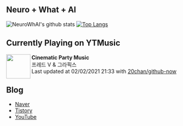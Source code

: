 ## Neuro + What + AI

![NeuroWhAI's github stats](https://github-readme-stats.vercel.app/api?username=neurowhai&count_private=true&show_icons=true)
[![Top Langs](https://github-readme-stats.vercel.app/api/top-langs/?username=neurowhai&layout=compact)](https://github.com/anuraghazra/github-readme-stats)

## Currently Playing on YTMusic

[<img align="left" height="65" src="https://lh3.googleusercontent.com/VRMzvjwCPBGGZr8m1ECRYIpDbB4kWmH0udPf7Kd_SZlHSqrI6QaSI8eZNXFfGQYCXm3wmkPJIdNIAXFf">](https://music.youtube.com/channel/UCJjvhPWmCgSy2ohBh670o5A)

**Cinematic Party Music**  
프레드 V & 그라픽스  
Last updated at 02/02/2021 21:33 with [20chan/github-now](https://github.com/20chan/github-now)

## Blog

- [Naver](http://blog.naver.com/neurowhai)
- [Tistory](http://neurowhai.tistory.com/)
- [YouTube](https://www.youtube.com/channel/UCB_v1xU6laBHOeH6z4L-Mtw)
